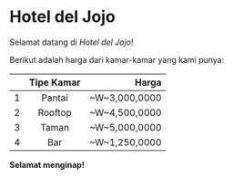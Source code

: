 # Hotel del Jojo


Selamat datang di *Hotel del Jojo*!

Berikut adalah harga dari kamar-kamar yang kami punya:

|   | Tipe Kamar | Harga       | 
|---|:----------:|------------:|
| 1 | Pantai     |~W~3,000,0000|
| 2 | Rooftop    |~W~4,500,0000|
| 3 | Taman      |~W~5,000,0000|
| 4 | Bar        |~W~1,250,0000|

**Selamat menginap!**